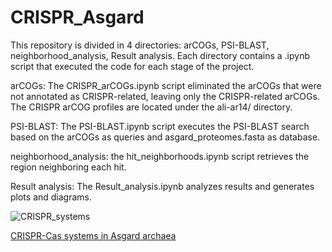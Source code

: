 # CRISPR_Asgard

This repository is divided in 4 directories: arCOGs, PSI-BLAST, neighborhood_analysis, Result analysis. Each directory contains a .ipynb script that executed the code for each stage of the project.

arCOGs: The CRISPR_arCOGs.ipynb script eliminated the arCOGs that were not annotated as CRISPR-related, leaving only the CRISPR-related arCOGs. The CRISPR arCOG profiles are located under the ali-ar14/ directory.

PSI-BLAST: The PSI-BLAST.ipynb script executes the PSI-BLAST search based on the arCOGs as queries and asgard_proteomes.fasta as database.

neighborhood_analysis: the hit_neighborhoods.ipynb script retrieves the region neighboring each hit.

Result analysis: The Result_analysis.ipynb analyzes results and generates plots and diagrams.

![CRISPR_systems](https://user-images.githubusercontent.com/54844846/115114279-bb364300-9f8e-11eb-8643-d2c31543ee48.png)

[CRISPR-Cas systems in Asgard archaea](https://github.com/bqn767/CRISPR_Asgard/blob/main/Result%20analysis/CRISPR_systems.png)
